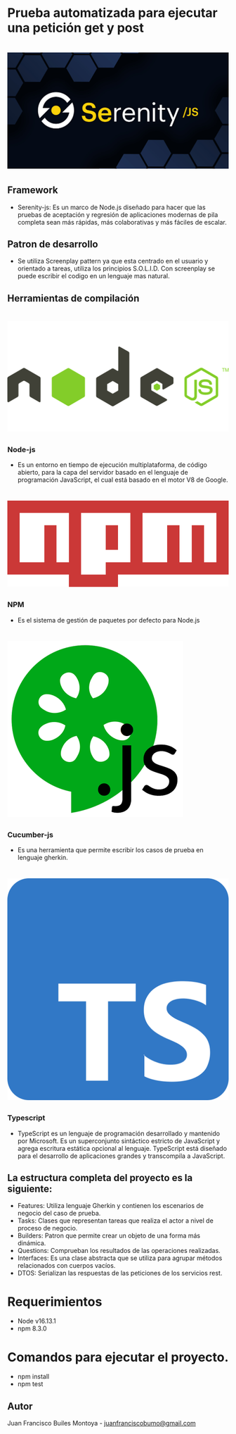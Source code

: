 # Prueba automatizada para ejecutar una petición get y post

# ![Serenity-js](docs/serenity-js.png "Logo Title Text 1")

## Framework
* Serenity-js: Es un marco de Node.js diseñado para hacer que las pruebas de aceptación y regresión de aplicaciones modernas de pila completa sean más rápidas, más colaborativas y más fáciles de escalar.
## Patron de desarrollo
* Se utiliza Screenplay pattern ya que esta centrado en el usuario y orientado a tareas, utiliza los principios S.O.L.I.D. Con screenplay se puede escribir el codigo en un lenguaje mas natural.
## Herramientas de compilación 
# ![Node-js](docs/node-js.png "Logo Title Text 1")
### Node-js
* Es un entorno en tiempo de ejecución multiplataforma, de código abierto, para la capa del servidor basado en el lenguaje de programación JavaScript, el cual está basado en el motor V8 de Google.
# ![NPM](docs/npm.png "Logo Title Text 1")
### NPM
* Es el sistema de gestión de paquetes por defecto para Node.js
# ![Cucumber-js](docs/cucumber-js.png "Logo Title Text 1")
### Cucumber-js
* Es una herramienta que permite escribir los casos de prueba en lenguaje gherkin.
# ![Typescript](docs/typescript.png "Logo Title Text 1")
### Typescript
* TypeScript es un lenguaje de programación desarrollado y mantenido por Microsoft. Es un superconjunto sintáctico estricto de JavaScript y agrega escritura estática opcional al lenguaje. TypeScript está diseñado para el desarrollo de aplicaciones grandes y transcompila a JavaScript.
## La estructura completa del proyecto es la siguiente:
* Features: Utiliza lenguaje Gherkin y contienen los escenarios de negocio del caso de prueba. 
* Tasks: Clases que representan tareas que realiza el actor a nivel de proceso de negocio. 
* Builders: Patron que permite crear un objeto de una forma más dinámica.
* Questions: Comprueban los resultados de las operaciones realizadas. 
* Interfaces: Es una clase abstracta que se utiliza para agrupar métodos relacionados con cuerpos vacíos.
* DTOS: Serializan las respuestas de las peticiones de los servicios rest.
# Requerimientos
* Node v16.13.1
* npm 8.3.0
# Comandos para ejecutar el proyecto.
* npm install
* npm test
## Autor
Juan Francisco Builes Montoya - juanfranciscobumo@gmail.com
